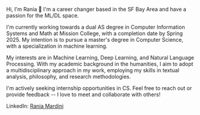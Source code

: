 Hi, I'm Rania 👋 I'm a career changer based in the SF Bay Area and have a passion for the ML/DL space.

I'm currently working towards a dual AS degree in Computer Information Systems and Math at Mission College, with a completion date by Spring 2025. My intention is to pursue a master's degree in Computer Science, with a specialization in machine learning.

My interests are in Machine Learning, Deep Learning, and Natural Language Processing. With my academic background in the humanities, I aim to adopt a multidisciplinary approach in my work, employing my skills in textual analysis, philosophy, and research methodologies.

I'm actively seeking internship opportunities in CS. Feel free to reach out or provide feedback -- I love to meet and collaborate with others!

LinkedIn: [Rania Mardini](https://www.linkedin.com/in/raniamardini/)
